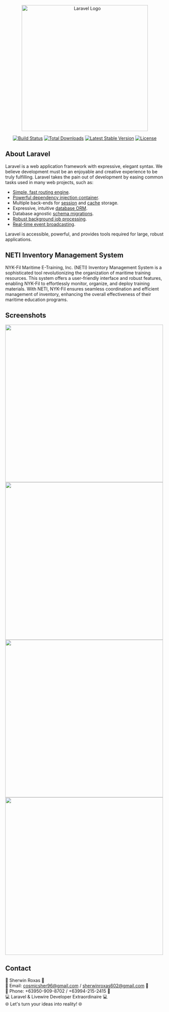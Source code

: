 <p align="center"><a href="https://laravel.com" target="_blank"><img src="https://raw.githubusercontent.com/laravel/art/master/logo-lockup/5%20SVG/2%20CMYK/1%20Full%20Color/laravel-logolockup-cmyk-red.svg" width="400" alt="Laravel Logo"></a></p>

<p align="center">
<a href="https://github.com/laravel/framework/actions"><img src="https://github.com/laravel/framework/workflows/tests/badge.svg" alt="Build Status"></a>
<a href="https://packagist.org/packages/laravel/framework"><img src="https://img.shields.io/packagist/dt/laravel/framework" alt="Total Downloads"></a>
<a href="https://packagist.org/packages/laravel/framework"><img src="https://img.shields.io/packagist/v/laravel/framework" alt="Latest Stable Version"></a>
<a href="https://packagist.org/packages/laravel/framework"><img src="https://img.shields.io/packagist/l/laravel/framework" alt="License"></a>
</p>

## About Laravel

Laravel is a web application framework with expressive, elegant syntax. We believe development must be an enjoyable and creative experience to be truly fulfilling. Laravel takes the pain out of development by easing common tasks used in many web projects, such as:

- [Simple, fast routing engine](https://laravel.com/docs/routing).
- [Powerful dependency injection container](https://laravel.com/docs/container).
- Multiple back-ends for [session](https://laravel.com/docs/session) and [cache](https://laravel.com/docs/cache) storage.
- Expressive, intuitive [database ORM](https://laravel.com/docs/eloquent).
- Database agnostic [schema migrations](https://laravel.com/docs/migrations).
- [Robust background job processing](https://laravel.com/docs/queues).
- [Real-time event broadcasting](https://laravel.com/docs/broadcasting).

Laravel is accessible, powerful, and provides tools required for large, robust applications.

## NETI Inventory Management System

NYK-Fil Maritime E-Training, Inc. (NETI) Inventory Management System is a sophisticated tool revolutionizing the organization of maritime training resources. This system offers a user-friendly interface and robust features, enabling NYK-Fil to effortlessly monitor, organize, and deploy training materials. With NETI, NYK-Fil ensures seamless coordination and efficient management of inventory, enhancing the overall effectiveness of their maritime education programs.

## Screenshots

<img src="https://drive.google.com/uc?export=view&id=1ix_niH-znEVdqNthCXHyKBpCmt0zYpdg" width="500" >
<img src="https://drive.google.com/uc?export=view&id=1jN9xJWt0y_gJosKb0mAjj1trDc-x09Ue" width="500" >
<img src="https://drive.google.com/uc?export=view&id=1C8CHxNIk_ib-K7F6Wa1JsDFXtgIGBzd4" width="500" >
<img src="https://drive.google.com/uc?export=view&id=1ffc1AyP-qStnOBU2oTtoti8UrqPEBRXD" width="500" >

## Contact

🚀 Sherwin Roxas 🌟<br>
📧 Email: cosmicsher96@gmail.com / sherwinroxas602@gmail.com 📧<br>
📱 Phone: +63950-909-8702 / +63994-215-2415 📱<br>
💻 Laravel & Livewire Developer Extraordinaire 💻<br>
🌐 Let's turn your ideas into reality! 🌐
